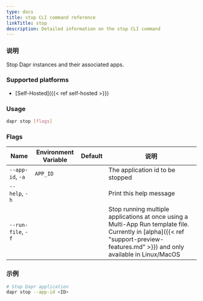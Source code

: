 ```yaml
---
type: docs
title: stop CLI command reference
linkTitle: stop
description: Detailed information on the stop CLI command
---
```


### 说明

Stop Dapr instances and their associated apps.

### Supported platforms

- [Self-Hosted]({{< ref self-hosted >}})

### Usage

```bash
dapr stop [flags]
```

### Flags

| Name               | Environment Variable | Default | 说明                                                                                                                                                                                                                                                       |
| ------------------ | -------------------- | ------- | -------------------------------------------------------------------------------------------------------------------------------------------------------------------------------------------------------------------------------------------------------- |
| `--app-id`, `-a`   | `APP_ID`             |         | The application id to be stopped                                                                                                                                                                                                                         |
| `--help`, `-h`     |                      |         | Print this help message                                                                                                                                                                                                                                  |
| `--run-file`, `-f` |                      |         | Stop running multiple applications at once using a Multi-App Run template file. Currently in [alpha]({{< ref "support-preview-features.md" >}}) and only available in Linux/MacOS |

### 示例

```bash
# Stop Dapr application
dapr stop --app-id <ID>
```
